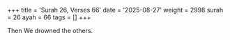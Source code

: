 +++
title = 'Surah 26, Verses 66'
date = '2025-08-27'
weight = 2998
surah = 26
ayah = 66
tags = []
+++

Then We drowned the others.